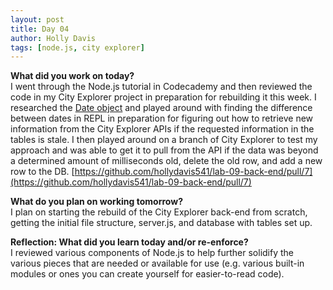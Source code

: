 ```yaml
---
layout: post
title: Day 04
author: Holly Davis
tags: [node.js, city explorer]
---
```


**What did you work on today?**  
I went through the Node.js tutorial in Codecademy and then reviewed the code in my City Explorer project in preparation for rebuilding it this week. I researched the [Date object](https://developer.mozilla.org/en-US/docs/Web/JavaScript/Reference/Global_Objects/Date) and played around with finding the difference between dates in REPL in preparation for figuring out how to retrieve new information from the City Explorer APIs if the requested information in the tables is stale. I then played around on a branch of City Explorer to test my approach and was able to get it to pull from the API if the data was beyond a determined amount of milliseconds old, delete the old row, and add a new row to the DB.
[https://github.com/hollydavis541/lab-09-back-end/pull/7](https://github.com/hollydavis541/lab-09-back-end/pull/7)

**What do you plan on working tomorrow?**  
I plan on starting the rebuild of the City Explorer back-end from scratch, getting the initial file structure, server.js, and database with tables set up.

**Reflection: What did you learn today and/or re-enforce?**  
I reviewed various components of Node.js to help further solidify the various pieces that are needed or available for use (e.g. various built-in modules or ones you can create yourself for easier-to-read code).

